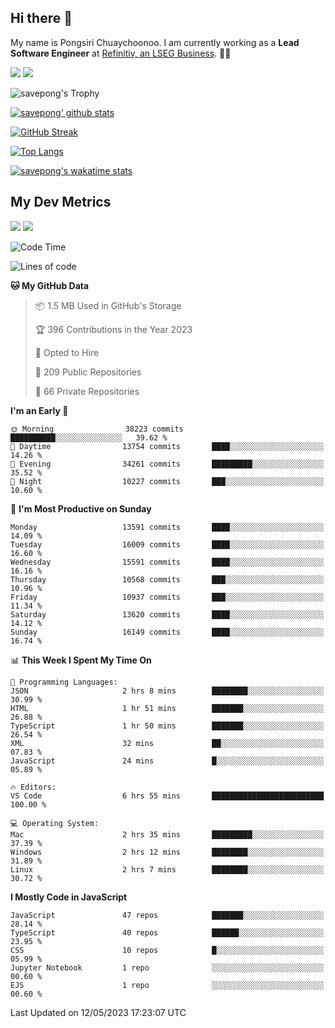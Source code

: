 ## Hi there 👋

My name is Pongsiri Chuaychoonoo. I am currently working as a **Lead Software Engineer** at [Refinitiv, an LSEG Business](https://www.refinitiv.com). 👨‍💻

[<img src="https://img.shields.io/badge/savepong.com-%230077B5.svg?&style=for-the-badge&color=81e6d9" />](https://savepong.com)
[<img src="https://img.shields.io/badge/linkedin-%230077B5.svg?&style=for-the-badge&logo=linkedin&logoColor=white" />](https://www.linkedin.com/in/savepong)

![savepong's Trophy](https://github-profile-trophy.vercel.app/?username=savepong&theme=flat&rank=SECRET,SSS,SS,S,AAA,AA,A&margin-w=15&no-bg=true&no-frame=true)

[![savepong' github stats](https://github-readme-stats.vercel.app/api?username=savepong&show_icons=true&count_private=true&theme=gotham&hide_border=true&bg_color=00000000&text_color=768390FF)](https://savepong.com/posts/stats)

[![GitHub Streak](https://github-readme-streak-stats.herokuapp.com?user=savepong&theme=gotham&hide_border=true&background=00000000&dates=768390FF)](https://savepong.com/posts/stats)

[![Top Langs](https://github-readme-stats.vercel.app/api/top-langs/?username=savepong&layout=compact&langs_count=10&theme=gotham&hide_border=true&bg_color=00000000&text_color=768390FF)](https://savepong.com/posts/stats)

[![savepong's wakatime stats](https://github-readme-stats.vercel.app/api/wakatime?username=@savepong&layout=default&theme=gotham&hide_border=true&bg_color=00000000&text_color=768390FF)](https://savepong.com/posts/stats)

## My Dev Metrics

[![](https://komarev.com/ghpvc/?username=savepong&color=blue&label=Profile%20Views)](https://github.com/savepong)
[![](https://img.shields.io/github/followers/savepong?label=GitHub%20Followers)](https://github.com/savepong)

<!--START_SECTION:waka-->
![Code Time](http://img.shields.io/badge/Code%20Time-1%2C247%20hrs%2029%20mins-blue)

![Lines of code](https://img.shields.io/badge/From%20Hello%20World%20I%27ve%20Written-58.1%20million%20lines%20of%20code-blue)

**🐱 My GitHub Data** 

> 📦 1.5 MB Used in GitHub's Storage 
 > 
> 🏆 396 Contributions in the Year 2023
 > 
> 💼 Opted to Hire
 > 
> 📜 209 Public Repositories 
 > 
> 🔑 66 Private Repositories 
 > 
**I'm an Early 🐤** 

```text
🌞 Morning                38223 commits       ██████████░░░░░░░░░░░░░░░   39.62 % 
🌆 Daytime                13754 commits       ████░░░░░░░░░░░░░░░░░░░░░   14.26 % 
🌃 Evening                34261 commits       █████████░░░░░░░░░░░░░░░░   35.52 % 
🌙 Night                  10227 commits       ███░░░░░░░░░░░░░░░░░░░░░░   10.60 % 
```
📅 **I'm Most Productive on Sunday** 

```text
Monday                   13591 commits       ████░░░░░░░░░░░░░░░░░░░░░   14.09 % 
Tuesday                  16009 commits       ████░░░░░░░░░░░░░░░░░░░░░   16.60 % 
Wednesday                15591 commits       ████░░░░░░░░░░░░░░░░░░░░░   16.16 % 
Thursday                 10568 commits       ███░░░░░░░░░░░░░░░░░░░░░░   10.96 % 
Friday                   10937 commits       ███░░░░░░░░░░░░░░░░░░░░░░   11.34 % 
Saturday                 13620 commits       ████░░░░░░░░░░░░░░░░░░░░░   14.12 % 
Sunday                   16149 commits       ████░░░░░░░░░░░░░░░░░░░░░   16.74 % 
```


📊 **This Week I Spent My Time On** 

```text
💬 Programming Languages: 
JSON                     2 hrs 8 mins        ████████░░░░░░░░░░░░░░░░░   30.99 % 
HTML                     1 hr 51 mins        ███████░░░░░░░░░░░░░░░░░░   26.88 % 
TypeScript               1 hr 50 mins        ███████░░░░░░░░░░░░░░░░░░   26.54 % 
XML                      32 mins             ██░░░░░░░░░░░░░░░░░░░░░░░   07.83 % 
JavaScript               24 mins             █░░░░░░░░░░░░░░░░░░░░░░░░   05.89 % 

🔥 Editors: 
VS Code                  6 hrs 55 mins       █████████████████████████   100.00 % 

💻 Operating System: 
Mac                      2 hrs 35 mins       █████████░░░░░░░░░░░░░░░░   37.39 % 
Windows                  2 hrs 12 mins       ████████░░░░░░░░░░░░░░░░░   31.89 % 
Linux                    2 hrs 7 mins        ████████░░░░░░░░░░░░░░░░░   30.72 % 
```

**I Mostly Code in JavaScript** 

```text
JavaScript               47 repos            ███████░░░░░░░░░░░░░░░░░░   28.14 % 
TypeScript               40 repos            ██████░░░░░░░░░░░░░░░░░░░   23.95 % 
CSS                      10 repos            █░░░░░░░░░░░░░░░░░░░░░░░░   05.99 % 
Jupyter Notebook         1 repo              ░░░░░░░░░░░░░░░░░░░░░░░░░   00.60 % 
EJS                      1 repo              ░░░░░░░░░░░░░░░░░░░░░░░░░   00.60 % 
```




 Last Updated on 12/05/2023 17:23:07 UTC
<!--END_SECTION:waka-->

<!--
**savepong/savepong** is a ✨ _special_ ✨ repository because its `README.md` (this file) appears on your GitHub profile.

Here are some ideas to get you started:

- 🔭 I’m currently working on WebComponents and TypeScript.
- 🌱 I’m currently learning ...
- 👯 I’m looking to collaborate on ...
- 🤔 I’m looking for help with ...
- 💬 Ask me about ...
- 📫 How to reach me: ...
- 😄 Pronouns: ...
- ⚡ Fun fact: ...
-->
